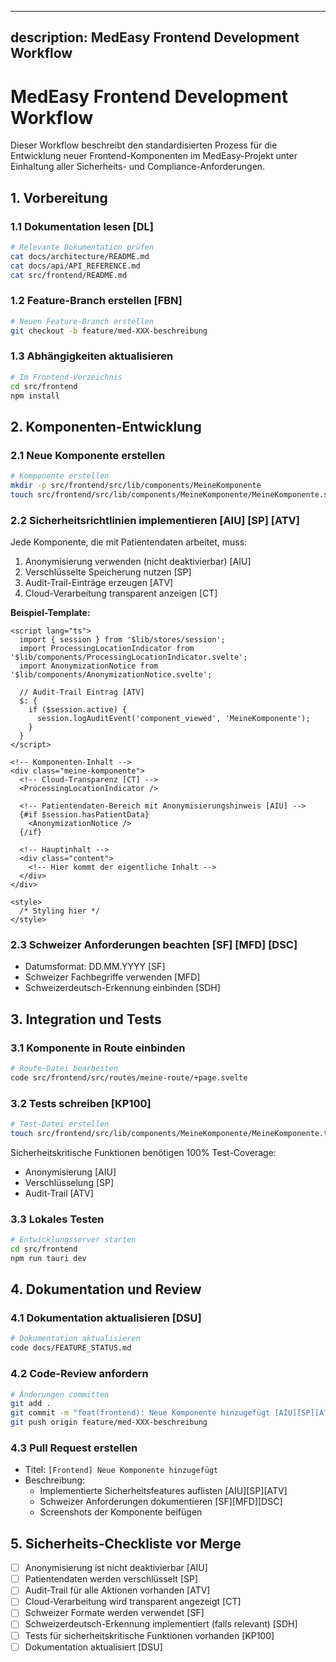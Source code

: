 <!-- „Der Herr, unser Gott, lasse uns freundlich ansehen. Lass unsere Arbeit nicht vergeblich sein – ja, lass gelingen, was wir tun!" Psalm 90,17 -->

---
description: MedEasy Frontend Development Workflow
---

# MedEasy Frontend Development Workflow

Dieser Workflow beschreibt den standardisierten Prozess für die Entwicklung neuer Frontend-Komponenten im MedEasy-Projekt unter Einhaltung aller Sicherheits- und Compliance-Anforderungen.

## 1. Vorbereitung

### 1.1 Dokumentation lesen [DL]
```bash
# Relevante Dokumentation prüfen
cat docs/architecture/README.md
cat docs/api/API_REFERENCE.md
cat src/frontend/README.md
```

### 1.2 Feature-Branch erstellen [FBN]
```bash
# Neuen Feature-Branch erstellen
git checkout -b feature/med-XXX-beschreibung
```

### 1.3 Abhängigkeiten aktualisieren
```bash
# Im Frontend-Verzeichnis
cd src/frontend
npm install
```

## 2. Komponenten-Entwicklung

### 2.1 Neue Komponente erstellen
```bash
# Komponente erstellen
mkdir -p src/frontend/src/lib/components/MeineKomponente
touch src/frontend/src/lib/components/MeineKomponente/MeineKomponente.svelte
```

### 2.2 Sicherheitsrichtlinien implementieren [AIU] [SP] [ATV]

Jede Komponente, die mit Patientendaten arbeitet, muss:

1. Anonymisierung verwenden (nicht deaktivierbar) [AIU]
2. Verschlüsselte Speicherung nutzen [SP]
3. Audit-Trail-Einträge erzeugen [ATV]
4. Cloud-Verarbeitung transparent anzeigen [CT]

**Beispiel-Template:**

```svelte
<script lang="ts">
  import { session } from '$lib/stores/session';
  import ProcessingLocationIndicator from '$lib/components/ProcessingLocationIndicator.svelte';
  import AnonymizationNotice from '$lib/components/AnonymizationNotice.svelte';
  
  // Audit-Trail Eintrag [ATV]
  $: {
    if ($session.active) {
      session.logAuditEvent('component_viewed', 'MeineKomponente');
    }
  }
</script>

<!-- Komponenten-Inhalt -->
<div class="meine-komponente">
  <!-- Cloud-Transparenz [CT] -->
  <ProcessingLocationIndicator />
  
  <!-- Patientendaten-Bereich mit Anonymisierungshinweis [AIU] -->
  {#if $session.hasPatientData}
    <AnonymizationNotice />
  {/if}
  
  <!-- Hauptinhalt -->
  <div class="content">
    <!-- Hier kommt der eigentliche Inhalt -->
  </div>
</div>

<style>
  /* Styling hier */
</style>
```

### 2.3 Schweizer Anforderungen beachten [SF] [MFD] [DSC]

- Datumsformat: DD.MM.YYYY [SF]
- Schweizer Fachbegriffe verwenden [MFD]
- Schweizerdeutsch-Erkennung einbinden [SDH]

## 3. Integration und Tests

### 3.1 Komponente in Route einbinden
```bash
# Route-Datei bearbeiten
code src/frontend/src/routes/meine-route/+page.svelte
```

### 3.2 Tests schreiben [KP100]
```bash
# Test-Datei erstellen
touch src/frontend/src/lib/components/MeineKomponente/MeineKomponente.test.ts
```

Sicherheitskritische Funktionen benötigen 100% Test-Coverage:
- Anonymisierung [AIU]
- Verschlüsselung [SP]
- Audit-Trail [ATV]

### 3.3 Lokales Testen
```bash
# Entwicklungsserver starten
cd src/frontend
npm run tauri dev
```

## 4. Dokumentation und Review

### 4.1 Dokumentation aktualisieren [DSU]
```bash
# Dokumentation aktualisieren
code docs/FEATURE_STATUS.md
```

### 4.2 Code-Review anfordern
```bash
# Änderungen committen
git add .
git commit -m "feat(frontend): Neue Komponente hinzugefügt [AIU][SP][ATV]"
git push origin feature/med-XXX-beschreibung
```

### 4.3 Pull Request erstellen
- Titel: `[Frontend] Neue Komponente hinzugefügt`
- Beschreibung:
  - Implementierte Sicherheitsfeatures auflisten [AIU][SP][ATV]
  - Schweizer Anforderungen dokumentieren [SF][MFD][DSC]
  - Screenshots der Komponente beifügen

## 5. Sicherheits-Checkliste vor Merge

- [ ] Anonymisierung ist nicht deaktivierbar [AIU]
- [ ] Patientendaten werden verschlüsselt [SP]
- [ ] Audit-Trail für alle Aktionen vorhanden [ATV]
- [ ] Cloud-Verarbeitung wird transparent angezeigt [CT]
- [ ] Schweizer Formate werden verwendet [SF]
- [ ] Schweizerdeutsch-Erkennung implementiert (falls relevant) [SDH]
- [ ] Tests für sicherheitskritische Funktionen vorhanden [KP100]
- [ ] Dokumentation aktualisiert [DSU]
